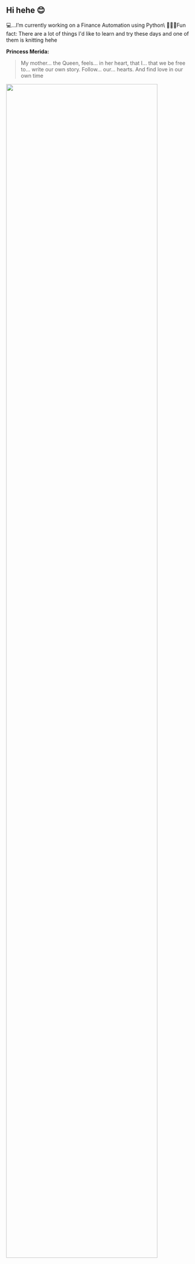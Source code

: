 ## Hi hehe 😊
💻...I’m currently working on a Finance Automation using Python\ 
💚💛💛Fun fact: There are a lot of things I'd like to learn and try these days and one of them is knitting hehe 

**Princess Merida:**
> My mother... the Queen, feels... in her heart, that I... that we be free to... write our own story. Follow... our... hearts. And find love in our own time


<a>
  <img width="90%" src="https://user-images.githubusercontent.com/63581688/97962952-10d0c600-1e1b-11eb-9b1e-fbbad1be9037.GIF">
</a>
